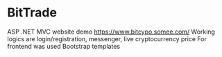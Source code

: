 # BitTrade
ASP .NET MVC   website demo https://www.bitcypo.somee.com/
Working logics are login/registration, messenger, live cryptocurrency price
For frontend was used Bootstrap templates
